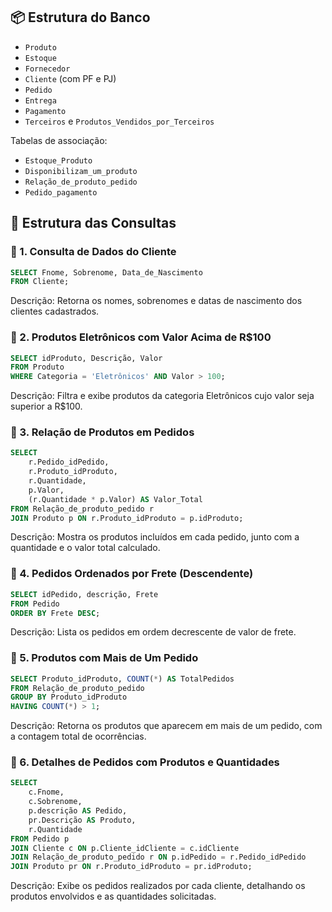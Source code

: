 ## 📦 Estrutura do Banco

- `Produto`
- `Estoque`
- `Fornecedor`
- `Cliente` (com PF e PJ)
- `Pedido`
- `Entrega`
- `Pagamento`
- `Terceiros` e `Produtos_Vendidos_por_Terceiros`

Tabelas de associação:

- `Estoque_Produto`
- `Disponibilizam_um_produto`
- `Relação_de_produto_pedido`
- `Pedido_pagamento`




## 📁 Estrutura das Consultas

### 🔹 1. Consulta de Dados do Cliente
```sql
SELECT Fnome, Sobrenome, Data_de_Nascimento
FROM Cliente;
```
Descrição:
Retorna os nomes, sobrenomes e datas de nascimento dos clientes cadastrados.

### 🔹 2. Produtos Eletrônicos com Valor Acima de R$100
```sql
SELECT idProduto, Descrição, Valor
FROM Produto
WHERE Categoria = 'Eletrônicos' AND Valor > 100;
```
Descrição:
Filtra e exibe produtos da categoria Eletrônicos cujo valor seja superior a R$100.

### 🔹 3. Relação de Produtos em Pedidos
```sql
SELECT 
    r.Pedido_idPedido,
    r.Produto_idProduto,
    r.Quantidade,
    p.Valor,
    (r.Quantidade * p.Valor) AS Valor_Total
FROM Relação_de_produto_pedido r
JOIN Produto p ON r.Produto_idProduto = p.idProduto;
```
Descrição:
Mostra os produtos incluídos em cada pedido, junto com a quantidade e o valor total calculado.

### 🔹 4. Pedidos Ordenados por Frete (Descendente)
```sql
SELECT idPedido, descrição, Frete
FROM Pedido
ORDER BY Frete DESC;
```
Descrição:
Lista os pedidos em ordem decrescente de valor de frete.

### 🔹 5. Produtos com Mais de Um Pedido
```sql
SELECT Produto_idProduto, COUNT(*) AS TotalPedidos
FROM Relação_de_produto_pedido
GROUP BY Produto_idProduto
HAVING COUNT(*) > 1;
```
Descrição:
Retorna os produtos que aparecem em mais de um pedido, com a contagem total de ocorrências.

### 🔹 6. Detalhes de Pedidos com Produtos e Quantidades
```sql
SELECT 
    c.Fnome,
    c.Sobrenome,
    p.descrição AS Pedido,
    pr.Descrição AS Produto,
    r.Quantidade
FROM Pedido p
JOIN Cliente c ON p.Cliente_idCliente = c.idCliente
JOIN Relação_de_produto_pedido r ON p.idPedido = r.Pedido_idPedido
JOIN Produto pr ON r.Produto_idProduto = pr.idProduto;
```
Descrição:
Exibe os pedidos realizados por cada cliente, detalhando os produtos envolvidos e as quantidades solicitadas.